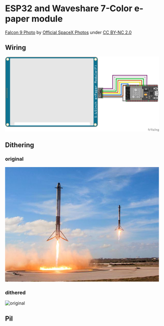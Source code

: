 # ESP32 and Waveshare 7-Color e-paper module

[Falcon 9 Photo](https://www.flickr.com/photos/spacex/25254688767/) by 
[Official SpaceX Photos](https://www.flickr.com/photos/spacex/) 
under [CC BY-NC 2.0](https://creativecommons.org/licenses/by-nc/2.0/)


## Wiring
![esp32 and waveshare 7 color](img/wiring.png)

## Dithering
### original
![original](img/falcon9_600x448.jpg)
### dithered
![original](img/falcon9_pil.bmp)


## Pil

